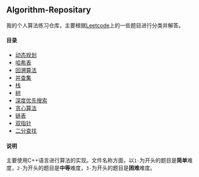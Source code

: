 Algorithm-Repositary
-----
我的个人算法练习仓库，主要根据[Leetcode](https://leetcode-cn.com/)上的一些题目进行分类并解答。

#### 目录

- [动态规划](./动态规划)
- [哈希表](./哈希表)
- [回溯算法](./回溯算法)
- [并查集](./并查集)
- [栈](./栈)
- [树](./树)
- [深度优先搜索](./深度优先搜索)
- [贪心算法](./贪心算法)
- [链表](./链表)
- [双指针](./双指针)
- [二分查找](./二分查找)

#### 说明

主要使用C++语言进行算法的实现。文件名称方面，以`1-`为开头的题目是**简单**难度，`2-`为开头的题目是**中等**难度，`3-`为开头的题目是**困难**难度。

